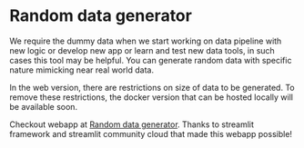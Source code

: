 # Random data generator


We require the dummy data when we start working on data pipeline with new logic or develop new app or learn and test new data tools, in such cases this tool may be helpful. You can generate random data with specific nature mimicking near real world data.

In the web version, there are restrictions on size of data to be generated. To remove these restrictions, the docker version that can be hosted locally will be available soon.

Checkout webapp at [Random data generator](https://random-data-generator.streamlitapp.com/). Thanks to streamlit framework and streamlit community cloud that made this webapp possible!
